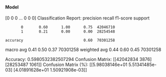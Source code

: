 #### Model
[0 0 0 ... 0 0 0]
Classification Report:
              precision    recall  f1-score   support

           0       0.60      1.00      0.75  42046710
           1       0.21      0.00      0.00  28254548

    accuracy                           0.60  70301258
   macro avg       0.41      0.50      0.37  70301258
weighted avg       0.44      0.60      0.45  70301258

Accuracy: 0.5980532382507294
Confusion Matrix:
[[42042834     3876]
 [28253487     1061]]
Confusion Matrix (%):
[[5.98038146e+01 5.51341485e-03]
 [4.01891628e+01 1.50921908e-03]]
